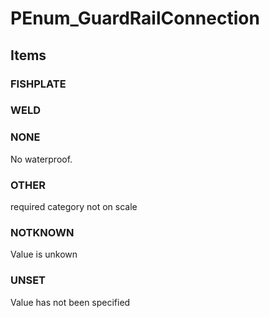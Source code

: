# PEnum_GuardRailConnection
<!-- end of short definition -->

## Items

### FISHPLATE


### WELD


### NONE
No waterproof.

### OTHER
required category not on scale

### NOTKNOWN
Value is unkown

### UNSET
Value has not been specified
